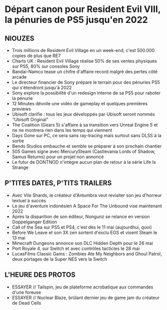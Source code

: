 # Départ canon pour Resident Evil VIII, la pénuries de PS5 jusqu'en 2022

## NIOUZES

- Trois millions de Resident Evil Village en un week-end, c'est 500.000 copies de plus que RE7
- Charts UK : Resident Evil Village réalise 50% de ses ventes physiques sur PS5, 80% sur consoles Sony
- Bandai-Namco tease un chifre d'affaire record malgré des pertes côté arcade
- Le directeur financier de Sony prépare le terrain pour des pénuries PS5 qui s'étendront jusqu'à 2022
- Sony explore la possibilité d'un redesign interne de sa PS5 pour raboter la pénurie
- 12 Minutes dévoile une vidéo de gameplay et quelques premières previews
- Ubisoft clarifie : tous les jeux développés par Ubisoft seront nommés "Ubisoft Original"
- The Coalition (Gears 5) s'affaire à sa transition vers Unreal Engine 5 et ne ne montrera rien dans les temps qui viennent
- Days Gone sur PC, ce sera sans ray-tracing mais surtout sans DLSS à la sortie
- Bends Studios embauche et semble se préparer à son prochain chantier
- 505 Games signe avec MercurySteam (Castlevania Lords of Shadow, Samus Returns) pour un projet non annoncé
- Le futur de DONTNOD n'intègre aucun plan de retour à la série Life Is Strange

## P'TITES DATES, P'TITS TRAILERS

- Avec Vile Shards, le créateur d'Antumbra veut revisiter son jeu d'horreur textuel à succès
- Le jeu d'aventure indonésien A Space For The Unbound vise maintenant 2022
- Après la disparition de son éditeur, Nongunz se relance en version Doppelganger Edition
- Call of the Sea sur PS5 et PS4, c'est dès le 11 mai (aujourdhui, quoi)
- Before We Leave et son 3X zen sortent d'exclu EGS et visent Steam le 13 mai
- Minecraft Dungeons annonce son DLC Hidden Depth pour le 26 mai
- Port Royale 4, sur Switch et avec contrôles tacticles le 28 mai
- LucasFilms Classic Gams : Zombies Ate My Neighbors and Ghoul Patrol, deux portages de la Super NES vers la Switch


## L'HEURE DES PROTOS

- ESSAYER // Tailspin, jeu de plateforme acrobatique aux commandes d'une foreuse
- ESSAYER // Nuclear Blaze, brûlant dernier jeu de game jam du créateur de Dead Cells
